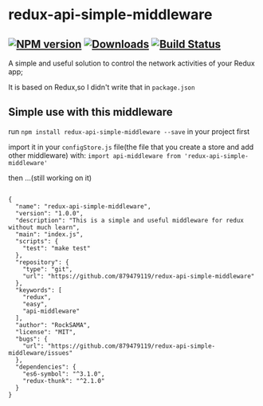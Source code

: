 # redux-api-simple-middleware
[![NPM version][npm-image]][npm-url] [![Downloads][downloads-image]][npm-url] [![Build Status][travis-image]][travis-url]
---
A simple and useful solution to control the network activities of your Redux app;

It is based on Redux,so I didn't write that in `package.json`

## Simple use with this middleware

run `npm install redux-api-simple-middleware --save` in your project first

import it in your `configStore.js` file(the file that you create a store and add other middleware) with:
`import api-middleware from 'redux-api-simple-middleware'`

then ...(still working on it)

```

{
  "name": "redux-api-simple-middleware",
  "version": "1.0.0",
  "description": "This is a simple and useful middleware for redux without much learn",
  "main": "index.js",
  "scripts": {
    "test": "make test"
  },
  "repository": {
    "type": "git",
    "url": "https://github.com/879479119/redux-api-simple-middleware"
  },
  "keywords": [
    "redux",
    "easy",
    "api-middleware"
  ],
  "author": "RockSAMA",
  "license": "MIT",
  "bugs": {
  	"url": "https://github.com/879479119/redux-api-simple-middleware/issues"
  },
  "dependencies": {
    "es6-symbol": "^3.1.0",
    "redux-thunk": "^2.1.0"
  }
}

```

[npm-url]: https://npmjs.org/package/redux-api-simple-middleware
[downloads-image]: http://img.shields.io/npm/dm/redux-api-simple-middleware.svg
[npm-image]: http://img.shields.io/npm/v/redux-api-simple-middleware.svg
[travis-url]: https://travis-ci.org/rocksama/redux-api-simple-middleware
[travis-image]: http://img.shields.io/travis/rocksama/redux-api-simple-middleware.svg
[david-dm-url]:https://david-dm.org/rocksama/redux-api-simple-middleware
[david-dm-image]:https://david-dm.org/rocksama/redux-api-simple-middleware.svg